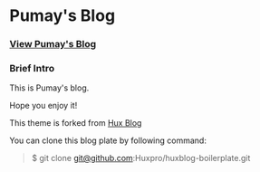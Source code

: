 # Pumay's Blog

### [View Pumay's Blog](https://pumayhui.github.io/)

### Brief Intro

This is Pumay's blog.

Hope you enjoy it!


This theme is forked from [Hux Blog](https://github.com/Huxpro/huxpro.github.io)

You can clone this blog plate by following command:

> $ git clone git@github.com:Huxpro/huxblog-boilerplate.git

